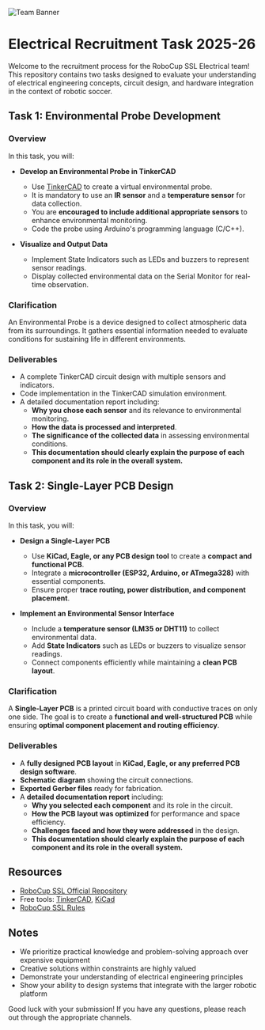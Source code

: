 ![Team Banner](/images/Team%20Banner.png)

# Electrical Recruitment Task 2025-26

Welcome to the recruitment process for the RoboCup SSL Electrical team! This repository contains two tasks designed to evaluate your understanding of electrical engineering concepts, circuit design, and hardware integration in the context of robotic soccer.

## Task 1: Environmental Probe Development  

### Overview  
In this task, you will:  

- **Develop an Environmental Probe in TinkerCAD**  
  - Use [TinkerCAD](https://www.tinkercad.com) to create a virtual environmental probe.  
  - It is mandatory to use an **IR sensor** and a **temperature sensor** for data collection.  
  - You are **encouraged to include additional appropriate sensors** to enhance environmental monitoring.  
  - Code the probe using Arduino's programming language (C/C++).   

- **Visualize and Output Data**  
  - Implement State Indicators such as LEDs and buzzers to represent sensor readings.  
  - Display collected environmental data on the Serial Monitor for real-time observation.  

### Clarification  
An Environmental Probe is a device designed to collect atmospheric data from its surroundings. It gathers essential information needed to evaluate conditions for sustaining life in different environments.  

### Deliverables  
- A complete TinkerCAD circuit design with multiple sensors and indicators.  
- Code implementation in the TinkerCAD simulation environment.  
- A detailed documentation report including:  
  - **Why you chose each sensor** and its relevance to environmental monitoring.  
  - **How the data is processed and interpreted**.  
  - **The significance of the collected data** in assessing environmental conditions.  
  - **This documentation should clearly explain the purpose of each component and its role in the overall system.**  



## Task 2: Single-Layer PCB Design  

### Overview  
In this task, you will:  

- **Design a Single-Layer PCB**  
  - Use **KiCad, Eagle, or any PCB design tool** to create a **compact and functional PCB**.  
  - Integrate a **microcontroller (ESP32, Arduino, or ATmega328)** with essential components.  
  - Ensure proper **trace routing, power distribution, and component placement**.  

- **Implement an Environmental Sensor Interface**  
  - Include a **temperature sensor (LM35 or DHT11)** to collect environmental data.  
  - Add **State Indicators** such as LEDs or buzzers to visualize sensor readings.  
  - Connect components efficiently while maintaining a **clean PCB layout**.  

### Clarification  
A **Single-Layer PCB** is a printed circuit board with conductive traces on only one side. The goal is to create a **functional and well-structured PCB** while ensuring **optimal component placement and routing efficiency**.  

### Deliverables  
- A **fully designed PCB layout** in **KiCad, Eagle, or any preferred PCB design software**.  
- **Schematic diagram** showing the circuit connections.  
- **Exported Gerber files** ready for fabrication.  
- A **detailed documentation report** including:  
  - **Why you selected each component** and its role in the circuit.  
  - **How the PCB layout was optimized** for performance and space efficiency.  
  - **Challenges faced and how they were addressed** in the design.  
  - **This documentation should clearly explain the purpose of each component and its role in the overall system.**  


## Resources
- [RoboCup SSL Official Repository](https://github.com/RoboCup-SSL)
- Free tools: [TinkerCAD](https://www.tinkercad.com), [KiCad](https://downloads.kicad.org/kicad/)
- [RoboCup SSL Rules](https://ssl.robocup.org/rules/)

## Notes
- We prioritize practical knowledge and problem-solving approach over expensive equipment
- Creative solutions within constraints are highly valued
- Demonstrate your understanding of electrical engineering principles
- Show your ability to design systems that integrate with the larger robotic platform

Good luck with your submission! If you have any questions, please reach out through the appropriate channels.
